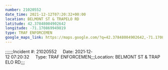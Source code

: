```yaml
---
number: 21020552
date_time: 2021-12-12T07:20:32+00:00
location: BELMONT ST & TRAPELO RD
latitude: 42.37848004902642
longitude: -71.170869949819
type: TRAF ENFORCEMEN
google_maps_link: https://maps.google.com/?q=42.37848004902642,-71.170869949819
---
```


;;;;;;Incident #: 21020552     Date: 2021‐12‐12 07:20:32     Type: TRAF ENFORCEMEN;;;Location: BELMONT ST & TRAPELO RD;;;
